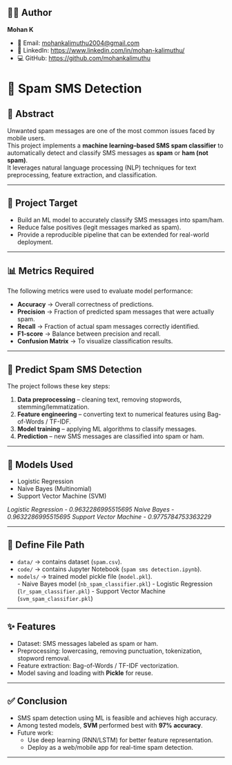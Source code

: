 ## 👨‍💻 Author
**Mohan K**  
- 📧 Email: mohankalimuthu2004@gmail.com  
- 🔗 LinkedIn: https://www.linkedin.com/in/mohan-kalimuthu/
- 💻 GitHub: https://github.com/mohankalimuthu

# 📱 Spam SMS Detection

## 📌 Abstract 
Unwanted spam messages are one of the most common issues faced by mobile users.  
This project implements a **machine learning–based SMS spam classifier** to automatically detect and classify SMS messages as **spam** or **ham (not spam)**.  
It leverages natural language processing (NLP) techniques for text preprocessing, feature extraction, and classification.

---

## 🎯 Project Target
- Build an ML model to accurately classify SMS messages into spam/ham.  
- Reduce false positives (legit messages marked as spam).  
- Provide a reproducible pipeline that can be extended for real-world deployment.

---

## 📊 Metrics Required
The following metrics were used to evaluate model performance:
- **Accuracy** → Overall correctness of predictions.  
- **Precision** → Fraction of predicted spam messages that were actually spam.  
- **Recall** → Fraction of actual spam messages correctly identified.  
- **F1-score** → Balance between precision and recall.  
- **Confusion Matrix** → To visualize classification results.

---

## 🤖 Predict Spam SMS Detection
The project follows these key steps:
1. **Data preprocessing** – cleaning text, removing stopwords, stemming/lemmatization.  
2. **Feature engineering** – converting text to numerical features using Bag-of-Words / TF-IDF.  
3. **Model training** – applying ML algorithms to classify messages.  
4. **Prediction** – new SMS messages are classified into spam or ham.  

---

## 🧩 Models Used
- Logistic Regression  
- Naive Bayes (Multinomial)  
- Support Vector Machine (SVM)  

*Logistic Regression -  0.9632286995515695*
*Naive Bayes -  0.9632286995515695*
*Support Vector Machine - 0.9775784753363229*

---

## 📂 Define File Path
- `data/` → contains dataset (`spam.csv`).  
- `code/` → contains Jupyter Notebook (`spam sms detection.ipynb`).  
- `models/` → trained model pickle file (`model.pkl`).  
                  - Naive Bayes model (`nb_spam_classifier.pkl`)
                  - Logistic Regression (`lr_spam_classifier.pkl`)
                  - Support Vector Machine (`svm_spam_classifier.pkl`)
---

## ✨ Features
- Dataset: SMS messages labeled as spam or ham.  
- Preprocessing: lowercasing, removing punctuation, tokenization, stopword removal.  
- Feature extraction: Bag-of-Words / TF-IDF vectorization.  
- Model saving and loading with **Pickle** for reuse.  

---

## ✅ Conclusion
- SMS spam detection using ML is feasible and achieves high accuracy.  
- Among tested models, **SVM** performed best with **97% accuracy**.  
- Future work:  
  - Use deep learning (RNN/LSTM) for better feature representation.  
  - Deploy as a web/mobile app for real-time spam detection.

---

